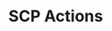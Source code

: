 # SCP Actions

<!-- This simple action uses the [vanilla AWS CLI](https://docs.aws.amazon.com/cli/index.html) to sync a directory (either from your repository or generated during your workflow) with a remote S3 bucket. -->
<!--
## Usage

### `workflow.yml` Example

Place in a `.yml` file such as this one in your `.github/workflows` folder. [Refer to the documentation on workflow YAML syntax here.](https://help.github.com/en/articles/workflow-syntax-for-github-actions)

As of v0.3.0, all [`aws s3 sync` flags](https://docs.aws.amazon.com/cli/latest/reference/s3/sync.html) are optional to allow for maximum customizability (that's a word, I promise) and must be provided by you via `args:`.

#### The following example includes optimal defaults for a public static website:

- `--acl public-read` makes your files publicly readable (make sure your [bucket settings are also set to public](https://docs.aws.amazon.com/AmazonS3/latest/dev/WebsiteAccessPermissionsReqd.html)).
- `--follow-symlinks` won't hurt and fixes some weird symbolic link problems that may come up.
- Most importantly, `--delete` **permanently deletes** files in the S3 bucket that are **not** present in the latest version of your repository/build.
- **Optional tip:** If you're uploading the root of your repository, adding `--exclude '.git/*'` prevents your `.git` folder from syncing, which would expose your source code history if your project is closed-source. (To exclude more than one pattern, you must have one `--exclude` flag per exclusion. The single quotes are also important!)

```yaml
name: Upload Website

on:
  push:
    branches:
      - master

jobs:
  deploy:
    runs-on: ubuntu-latest
    steps:
      - uses: actions/checkout@master
      - uses: jakejarvis/s3-sync-action@master
        with:
          args: --acl public-read --follow-symlinks --delete
        env:
          AWS_S3_BUCKET: ${{ secrets.AWS_S3_BUCKET }}
          AWS_ACCESS_KEY_ID: ${{ secrets.AWS_ACCESS_KEY_ID }}
          AWS_SECRET_ACCESS_KEY: ${{ secrets.AWS_SECRET_ACCESS_KEY }}
          AWS_REGION: 'us-west-1' # optional: defaults to us-east-1
          SOURCE_DIR: 'public' # optional: defaults to entire repository
```

### Configuration

The following settings must be passed as environment variables as shown in the example. Sensitive information, especially `AWS_ACCESS_KEY_ID` and `AWS_SECRET_ACCESS_KEY`, should be [set as encrypted secrets](https://help.github.com/en/articles/virtual-environments-for-github-actions#creating-and-using-secrets-encrypted-variables) — otherwise, they'll be public to anyone browsing your repository's source code and CI logs.

| Key                     | Value                                                                                                                                                                                                                                                                                                                                  | Suggested Type | Required | Default                                                            |
| ----------------------- | -------------------------------------------------------------------------------------------------------------------------------------------------------------------------------------------------------------------------------------------------------------------------------------------------------------------------------------- | -------------- | -------- | ------------------------------------------------------------------ |
| `AWS_ACCESS_KEY_ID`     | Your AWS Access Key. [More info here.](https://docs.aws.amazon.com/general/latest/gr/managing-aws-access-keys.html)                                                                                                                                                                                                                    | `secret env`   | **Yes**  | N/A                                                                |
| `AWS_SECRET_ACCESS_KEY` | Your AWS Secret Access Key. [More info here.](https://docs.aws.amazon.com/general/latest/gr/managing-aws-access-keys.html)                                                                                                                                                                                                             | `secret env`   | **Yes**  | N/A                                                                |
| `AWS_S3_BUCKET`         | The name of the bucket you're syncing to. For example, `jarv.is` or `my-app-releases`.                                                                                                                                                                                                                                                 | `secret env`   | **Yes**  | N/A                                                                |
| `AWS_REGION`            | The region where you created your bucket. Set to `us-east-1` by default. [Full list of regions here.](https://docs.aws.amazon.com/AWSEC2/latest/UserGuide/using-regions-availability-zones.html#concepts-available-regions)                                                                                                            | `env`          | No       | `us-east-1`                                                        |
| `AWS_S3_ENDPOINT`       | The endpoint URL of the bucket you're syncing to. Can be used for [VPC scenarios](https://aws.amazon.com/blogs/aws/new-vpc-endpoint-for-amazon-s3/) or for non-AWS services using the S3 API, like [DigitalOcean Spaces](https://www.digitalocean.com/community/tools/adapting-an-existing-aws-s3-application-to-digitalocean-spaces). | `env`          | No       | Automatic (`s3.amazonaws.com` or AWS's region-specific equivalent) |
| `SOURCE_DIR`            | The local directory (or file) you wish to sync/upload to S3. For example, `public`. Defaults to your entire repository.                                                                                                                                                                                                                | `env`          | No       | `./` (root of cloned repository)                                   |
| `DEST_DIR`              | The directory inside of the S3 bucket you wish to sync/upload to. For example, `my_project/assets`. Defaults to the root of the bucket.                                                                                                                                                                                                | `env`          | No       | `/` (root of bucket)                                               |

## License

This project is distributed under the [MIT license](LICENSE.md). -->
